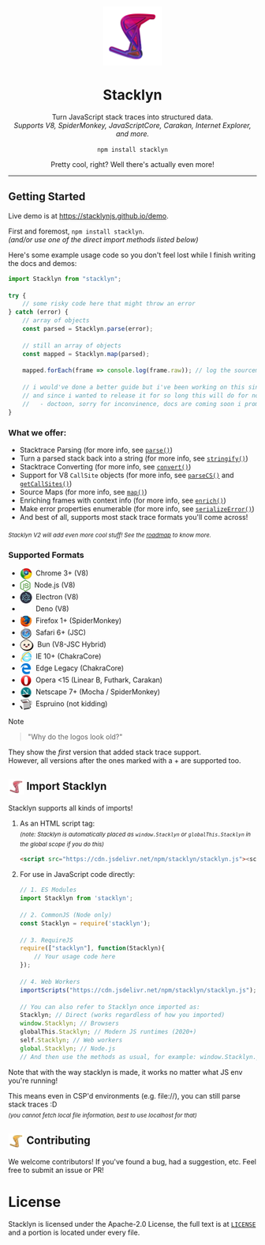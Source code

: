 <p align="center">
    <img src="./images/stacklyn/Gradient.png" height="120">
</p>

<h1 align="center">Stacklyn</h1>

<p align="center">
  Turn JavaScript stack traces into structured data.
  <br>
  <i>Supports V8, SpiderMonkey, JavaScriptCore, Carakan, Internet Explorer, and more.</i>
</p>

<p align="center"><code>npm install stacklyn</code></p>

<p align="center">Pretty cool, right? Well there's actually even more!</p>

---

## Getting Started

Live demo is at https://stacklynjs.github.io/demo.

First and foremost, `npm install stacklyn`.  
*(and/or use one of the direct import methods listed below)*  

Here's some example usage code so you don't feel lost while I finish writing the docs and demos:

```js
import Stacklyn from "stacklyn";

try {
    // some risky code here that might throw an error
} catch (error) {
    // array of objects
    const parsed = Stacklyn.parse(error);

    // still an array of objects
    const mapped = Stacklyn.map(parsed);

    mapped.forEach(frame => console.log(frame.raw)); // log the sourcemapped stack frames

    // i would've done a better guide but i've been working on this since may 26
    // and since i wanted to release it for so long this will do for now.
    //   - doctoon, sorry for inconvinence, docs are coming soon i promise
}
```

### What we offer:
- Stacktrace Parsing (for more info, see [`parse()`](https://stacklynjs.github.io/docs?p=api/parse))
- Turn a parsed stack back into a string (for more info, see [`stringify()`](https://stacklynjs.github.io/docs?p=api/stringify))
- Stacktrace Converting (for more info, see [`convert()`](https://stacklynjs.github.io/docs?p=api/convert))
- Support for V8 `CallSite` objects (for more info, see [`parseCS()`](https://stacklynjs.github.io/docs?p=api/parseCS) and [`getCallSites()`](https://stacklynjs.github.io/docs?p=api/getCallSites))
- Source Maps (for more info, see [`map()`](https://stacklynjs.github.io/docs?p=api/map))
- Enriching frames with context info (for more info, see [`enrich()`](https://stacklynjs.github.io/docs?p=api/enrich))
- Make error properties enumerable (for more info, see [`serializeError()`](https://stacklynjs.github.io/docs?p=api/serializeError))
- And best of all, supports most stack trace formats you'll come across!

<sub>*Stacklyn V2 will add even more cool stuff! See the [roadmap](https://stacklynjs.github.io/docs?p=stacklyn/roadmap) to know more.*</sub>

### Supported Formats
- <img height="24" src="./images/chrome.png" align="center">&nbsp; Chrome 3+ (V8)
- <img height="24" src="./images/node.svg" align="center">&nbsp; Node.js (V8)
- <img height="24" src="./images/electron.svg" align="center">&nbsp; Electron (V8)
- <img height="24" src="./images/deno.svg" align="center">&nbsp; Deno (V8)
- <img height="24" src="./images/firefox.png" align="center">&nbsp; Firefox 1+ (SpiderMonkey)
- <img height="24" src="./images/safari.png" align="center">&nbsp; Safari 6+ (JSC)
- <img height="24" src="./images/bun.svg" align="center">&nbsp; Bun (V8-JSC Hybrid)
- <img height="24" src="./images/ie.png" align="center">&nbsp; IE 10+ (ChakraCore)
- <img height="24" src="./images/edge.png" align="center">&nbsp; Edge Legacy (ChakraCore)
- <img height="24" src="./images/opera.png" align="center">&nbsp; Opera \<15 (Linear B, Futhark, Carakan)
- <img height="24" src="./images/netscape.png" align="center">&nbsp; Netscape 7+ (Mocha / SpiderMonkey)
- <img height="24" src="./images/espruino.png" align="center">&nbsp; Espruino (not kidding)

> [!NOTE]  
> > "Why do the logos look old?"
>  
> They show the *first* version that added stack trace support.  
> However, all versions after the ones marked with a + are supported too.

## <img src="./images/stacklyn/Red.png" height="32" align="center"> Import Stacklyn
Stacklyn supports all kinds of imports!
1. As an HTML script tag:  
  <sub>*(note: Stacklyn is automatically placed as `window.Stacklyn` or `globalThis.Stacklyn` in the global scope if you do this)*</sub>
    ```html
    <script src="https://cdn.jsdelivr.net/npm/stacklyn/stacklyn.js"><script>
    ```
   
1. For use in JavaScript code directly:
    ```js
    // 1. ES Modules
    import Stacklyn from 'stacklyn';
    
    // 2. CommonJS (Node only)
    const Stacklyn = require('stacklyn');
    
    // 3. RequireJS
    require(["stacklyn"], function(Stacklyn){
        // Your usage code here
    });
  
    // 4. Web Workers
    importScripts("https://cdn.jsdelivr.net/npm/stacklyn/stacklyn.js");

    // You can also refer to Stacklyn once imported as:
    Stacklyn; // Direct (works regardless of how you imported)
    window.Stacklyn; // Browsers
    globalThis.Stacklyn; // Modern JS runtimes (2020+)
    self.Stacklyn; // Web workers
    global.Stacklyn; // Node.js
    // And then use the methods as usual, for example: window.Stacklyn.parse(myError);
    ```
    
Note that with the way stacklyn is made, it works no matter what JS env you're running! 

This means even in CSP'd environments (e.g. file://), you can still parse stack traces :D  
<sub>*(you cannot fetch local file information, best to use localhost for that)*</sub>

## <img src="./images/stacklyn/Gold.png" height="32" align="center"> Contributing
We welcome contributors!
If you've found a bug, had a suggestion, etc. Feel free to submit an issue or PR!

# License
Stacklyn is licensed under the Apache-2.0 License, the full text is at [`LICENSE`](/LICENSE) and a portion is located under every file.